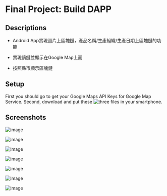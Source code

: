 # Final Project: Build DAPP

## Descriptions
* Android App實現圖片上區塊鏈，產品名稱/生產組織/生產日期上區塊鏈的功能

* 實現讀鏈並顯示在Google Map上面

* 按照縣市顯示區塊鏈  

## Setup
First you should go to get your Google Maps API Keys for Google Map Service.
Second, download and put these ![three files](https://drive.google.com/drive/folders/1u1fUgOHoKhJKFjydSOeP_GD10lPy-MwF?usp=sharing) in your smartphone.

## Screenshots

![image](https://github.com/ArrowHuang/blockchain2020-fall/blob/master/Final%20Project%20DAPP/ScreenShot/fig1.png)

![image](https://github.com/ArrowHuang/blockchain2020-fall/blob/master/Final%20Project%20DAPP/ScreenShot/fig2.png)

![image](https://github.com/ArrowHuang/blockchain2020-fall/blob/master/Final%20Project%20DAPP/ScreenShot/fig3.png)

![image](https://github.com/ArrowHuang/blockchain2020-fall/blob/master/Final%20Project%20DAPP/ScreenShot/fig4.png)

![image](https://github.com/ArrowHuang/blockchain2020-fall/blob/master/Final%20Project%20DAPP/ScreenShot/fig5.png)

![image](https://github.com/ArrowHuang/blockchain2020-fall/blob/master/Final%20Project%20DAPP/ScreenShot/fig6.png)

![image](https://github.com/ArrowHuang/blockchain2020-fall/blob/master/Final%20Project%20DAPP/ScreenShot/fig7.png)
  
